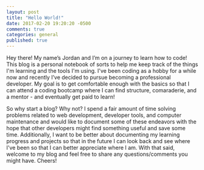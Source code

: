 ```yaml
---
layout: post
title: "Hello World!"
date: 2017-02-20 19:20:20 -0500
comments: true
categories: general 
published: true
---
```


Hey there! My name’s Jordan and I’m on a journey to learn how to code! This blog is a personal notebook of sorts to help me keep track of the things I'm learning and the tools I'm using. <!--more-->I've been coding as a hobby for a while now and recently I’ve decided to pursue becoming a professional developer. My goal is to get comfortable enough with the basics so that I can attend a coding bootcamp where I can find structure, comaraderie, and a mentor - and eventually get paid to learn!

So why start a blog? Why not? I spend a fair amount of time solving problems related to web development, developer tools, and computer maintenance and would like to document some of these endeavors with the hope that other developers might find something useful and save some time. Additionally, I want to be better about documenting my learning progress and projects so that in the future I can look back and see where I've been so that I can better appreciate where I am. With that said, welcome to my blog and feel free to share any questions/comments you might have. Cheers!
